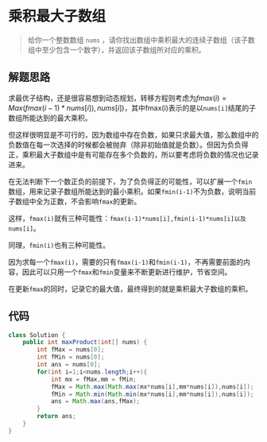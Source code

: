 # 乘积最大子数组

> 给你一个整数数组 `nums` ，请你找出数组中乘积最大的连续子数组（该子数组中至少包含一个数字），并返回该子数组所对应的乘积。

## 解题思路

求最优子结构，还是很容易想到动态规划，转移方程则考虑为$fmax(i) = Max(fmax(i-1) * nums[i]),nums[i])$，其中fmax(i)表示的是以`nums[i]`结尾的子数组所能达到的最大乘积。

但这样很明显是不可行的，因为数组中存在负数，如果只求最大值，那么数组中的负数值在每一次选择的时候都会被抛弃（除非初始值就是负数）。但因为负负得正，乘积最大子数组中是有可能存在多个负数的，所以要考虑将负数的情况也记录进来。

在无法判断下一个数正负的前提下，为了负负得正的可能性，可以扩展一个`fmin`数组，用来记录子数组所能达到的最小乘积。如果`fmin(i-1)`不为负数，说明当前子数组中全为正数，不会影响`fmax`的更新。

这样，`fmax(i)`就有三种可能性：`fmax(i-1)*nums[i],fmin(i-1)*nums[i]以及nums[i]`。

同理，`fmin(i)`也有三种可能性。

因为求每一个`fmax(i)`，需要的只有`fmax(i-1)`和`fmin(i-1)`，不再需要前面的内容，因此可以只用一个`fmax`和`fmin`变量来不断更新进行维护，节省空间。

在更新`fmax`的同时，记录它的最大值，最终得到的就是乘积最大子数组的乘积。

## 代码

```java
class Solution {
    public int maxProduct(int[] nums) {
        int fMax = nums[0];
        int fMin = nums[0];
        int ans = nums[0];
        for(int i=1;i<nums.length;i++){
            int mx = fMax,mm = fMin;
            fMax = Math.max(Math.max(mx*nums[i],mm*nums[i]),nums[i]);
            fMin = Math.min(Math.min(mx*nums[i],mm*nums[i]),nums[i]);
            ans = Math.max(ans,fMax);
        }
        return ans;
    }
}
```

